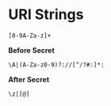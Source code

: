 # URI Strings

```
[0-9A-Za-z]+
```

**Before Secret**

```
\A|(A-Za-z0-9)?://[^/?#:]*:
```

**After Secret**

```
\z|[@]
```
